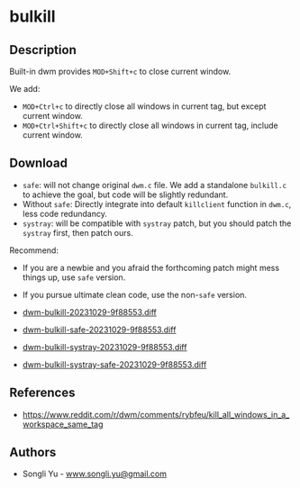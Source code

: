 bulkill
=======

Description
-----------

Built-in dwm provides `MOD+Shift+c` to close current window.

We add:

* `MOD+Ctrl+c` to directly close all windows in current tag, but except current window.
* `MOD+Ctrl+Shift+c` to directly close all windows in current tag, include current window.

Download
--------

* `safe`: will not change original `dwm.c` file. We add a standalone `bulkill.c` to achieve the goal, but code will be slightly redundant.
* Without `safe`: Directly integrate into default `killclient` function in `dwm.c`, less code redundancy.
* `systray`: will be compatible with `systray` patch, but you should patch the `systray` first, then patch ours.

Recommend:

* If you are a newbie and you afraid the forthcoming patch might mess things up, use `safe` version.
* If you pursue ultimate clean code, use the non-`safe` version.

* [dwm-bulkill-20231029-9f88553.diff](dwm-bulkill-20231029-9f88553.diff)
* [dwm-bulkill-safe-20231029-9f88553.diff](dwm-bulkill-safe-20231029-9f88553.diff)
* [dwm-bulkill-systray-20231029-9f88553.diff](dwm-bulkill-systray-20231029-9f88553.diff)
* [dwm-bulkill-systray-safe-20231029-9f88553.diff](dwm-bulkill-systray-safe-20231029-9f88553.diff)

References
----------

* https://www.reddit.com/r/dwm/comments/rybfeu/kill_all_windows_in_a_workspace_same_tag


Authors
-------

* Songli Yu - <www.songli.yu@gmail.com>
